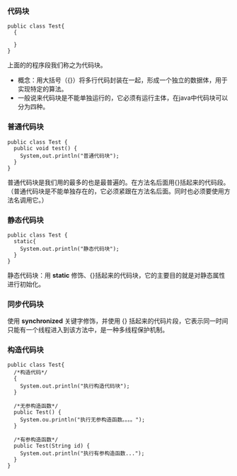 ### 代码块

```
public class Test{
  {
  
  }
}
```

上面的的程序段我们称之为代码块。

* 概念：用大括号（{}）将多行代码封装在一起，形成一个独立的数据体，用于实现特定的算法。
* 一般说来代码块是不能单独运行的，它必须有运行主体，在java中代码块可以分为四种。

### 普通代码块

```
public class Test {
  public void test() {
	System,out.println("普通代码块");  
  }
}
```

普通代码块是我们用的最多的也是最普遍的。在方法名后面用{}括起来的代码段。（普通代码块是不能单独存在的，它必须紧跟在方法名后面。同时也必须要使用方法名调用它。）

### 静态代码块

```
public class Test {
  static{
  	System.out.println("静态代码块");
  }
}
```

静态代码块：用 **static** 修饰、{}括起来的代码块，它的主要目的就是对静态属性进行初始化。

### 同步代码块

使用 **synchronized** 关键字修饰，并使用 {} 括起来的代码片段，它表示同一时间只能有一个线程进入到该方法中，是一种多线程保护机制。

### 构造代码块

```
public class Test{
  /*构造代码*/
  {
  	System.out.println("执行构造代码块");
  }
  
  /*无参构造函数*/
  public Test() {
    System.ou.println("执行无参构造函数。。。。");
  }
  
  /*有参构造函数*/
  public Test(String id) {
    System.out.println("执行有参构造函数...");
  }
}

```

